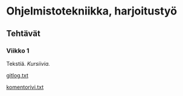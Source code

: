 # Ohjelmistotekniikka, harjoitustyö

## Tehtävät

### Viikko 1

Tekstiä.
*Kursiivia.*

[gitlog.txt](https://github.com/Chek94/ot-harjoitustyo/blob/master/laskarit/viikko1/gitlog.txt)

[komentorivi.txt](https://github.com/Chek94/ot-harjoitustyo/blob/master/laskarit/viikko1/komentorivi.txt)
